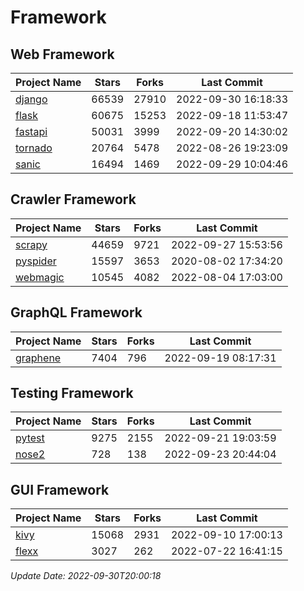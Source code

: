 # Framework

## Web Framework
| Project Name | Stars | Forks | Last Commit |
| ------------ | ----- | ----- | ----------- |
| [django](https://github.com/django/django) | 66539 | 27910 | 2022-09-30 16:18:33 |
| [flask](https://github.com/pallets/flask) | 60675 | 15253 | 2022-09-18 11:53:47 |
| [fastapi](https://github.com/tiangolo/fastapi) | 50031 | 3999 | 2022-09-20 14:30:02 |
| [tornado](https://github.com/tornadoweb/tornado) | 20764 | 5478 | 2022-08-26 19:23:09 |
| [sanic](https://github.com/sanic-org/sanic) | 16494 | 1469 | 2022-09-29 10:04:46 |

## Crawler Framework
| Project Name | Stars | Forks | Last Commit |
| ------------ | ----- | ----- | ----------- |
| [scrapy](https://github.com/scrapy/scrapy) | 44659 | 9721 | 2022-09-27 15:53:56 |
| [pyspider](https://github.com/binux/pyspider) | 15597 | 3653 | 2020-08-02 17:34:20 |
| [webmagic](https://github.com/code4craft/webmagic) | 10545 | 4082 | 2022-08-04 17:03:00 |

## GraphQL Framework
| Project Name | Stars | Forks | Last Commit |
| ------------ | ----- | ----- | ----------- |
| [graphene](https://github.com/graphql-python/graphene) | 7404 | 796 | 2022-09-19 08:17:31 |

## Testing Framework
| Project Name | Stars | Forks | Last Commit |
| ------------ | ----- | ----- | ----------- |
| [pytest](https://github.com/pytest-dev/pytest) | 9275 | 2155 | 2022-09-21 19:03:59 |
| [nose2](https://github.com/nose-devs/nose2) | 728 | 138 | 2022-09-23 20:44:04 |

## GUI Framework
| Project Name | Stars | Forks | Last Commit |
| ------------ | ----- | ----- | ----------- |
| [kivy](https://github.com/kivy/kivy) | 15068 | 2931 | 2022-09-10 17:00:13 |
| [flexx](https://github.com/flexxui/flexx) | 3027 | 262 | 2022-07-22 16:41:15 |

*Update Date: 2022-09-30T20:00:18*